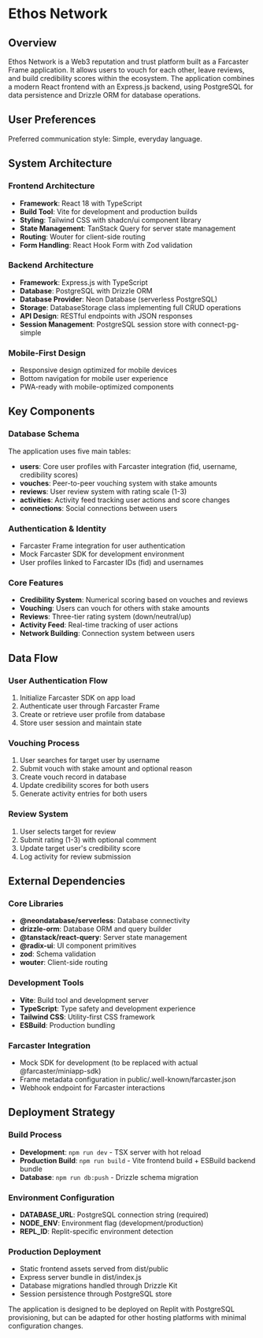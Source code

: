 # Ethos Network

## Overview

Ethos Network is a Web3 reputation and trust platform built as a Farcaster Frame application. It allows users to vouch for each other, leave reviews, and build credibility scores within the ecosystem. The application combines a modern React frontend with an Express.js backend, using PostgreSQL for data persistence and Drizzle ORM for database operations.

## User Preferences

Preferred communication style: Simple, everyday language.

## System Architecture

### Frontend Architecture
- **Framework**: React 18 with TypeScript
- **Build Tool**: Vite for development and production builds
- **Styling**: Tailwind CSS with shadcn/ui component library
- **State Management**: TanStack Query for server state management
- **Routing**: Wouter for client-side routing
- **Form Handling**: React Hook Form with Zod validation

### Backend Architecture
- **Framework**: Express.js with TypeScript
- **Database**: PostgreSQL with Drizzle ORM
- **Database Provider**: Neon Database (serverless PostgreSQL)
- **Storage**: DatabaseStorage class implementing full CRUD operations
- **API Design**: RESTful endpoints with JSON responses
- **Session Management**: PostgreSQL session store with connect-pg-simple

### Mobile-First Design
- Responsive design optimized for mobile devices
- Bottom navigation for mobile user experience
- PWA-ready with mobile-optimized components

## Key Components

### Database Schema
The application uses five main tables:
- **users**: Core user profiles with Farcaster integration (fid, username, credibility scores)
- **vouches**: Peer-to-peer vouching system with stake amounts
- **reviews**: User review system with rating scale (1-3)
- **activities**: Activity feed tracking user actions and score changes
- **connections**: Social connections between users

### Authentication & Identity
- Farcaster Frame integration for user authentication
- Mock Farcaster SDK for development environment
- User profiles linked to Farcaster IDs (fid) and usernames

### Core Features
- **Credibility System**: Numerical scoring based on vouches and reviews
- **Vouching**: Users can vouch for others with stake amounts
- **Reviews**: Three-tier rating system (down/neutral/up)
- **Activity Feed**: Real-time tracking of user actions
- **Network Building**: Connection system between users

## Data Flow

### User Authentication Flow
1. Initialize Farcaster SDK on app load
2. Authenticate user through Farcaster Frame
3. Create or retrieve user profile from database
4. Store user session and maintain state

### Vouching Process
1. User searches for target user by username
2. Submit vouch with stake amount and optional reason
3. Create vouch record in database
4. Update credibility scores for both users
5. Generate activity entries for both users

### Review System
1. User selects target for review
2. Submit rating (1-3) with optional comment
3. Update target user's credibility score
4. Log activity for review submission

## External Dependencies

### Core Libraries
- **@neondatabase/serverless**: Database connectivity
- **drizzle-orm**: Database ORM and query builder
- **@tanstack/react-query**: Server state management
- **@radix-ui**: UI component primitives
- **zod**: Schema validation
- **wouter**: Client-side routing

### Development Tools
- **Vite**: Build tool and development server
- **TypeScript**: Type safety and development experience
- **Tailwind CSS**: Utility-first CSS framework
- **ESBuild**: Production bundling

### Farcaster Integration
- Mock SDK for development (to be replaced with actual @farcaster/miniapp-sdk)
- Frame metadata configuration in public/.well-known/farcaster.json
- Webhook endpoint for Farcaster interactions

## Deployment Strategy

### Build Process
- **Development**: `npm run dev` - TSX server with hot reload
- **Production Build**: `npm run build` - Vite frontend build + ESBuild backend bundle
- **Database**: `npm run db:push` - Drizzle schema migration

### Environment Configuration
- **DATABASE_URL**: PostgreSQL connection string (required)
- **NODE_ENV**: Environment flag (development/production)
- **REPL_ID**: Replit-specific environment detection

### Production Deployment
- Static frontend assets served from dist/public
- Express server bundle in dist/index.js
- Database migrations handled through Drizzle Kit
- Session persistence through PostgreSQL store

The application is designed to be deployed on Replit with PostgreSQL provisioning, but can be adapted for other hosting platforms with minimal configuration changes.